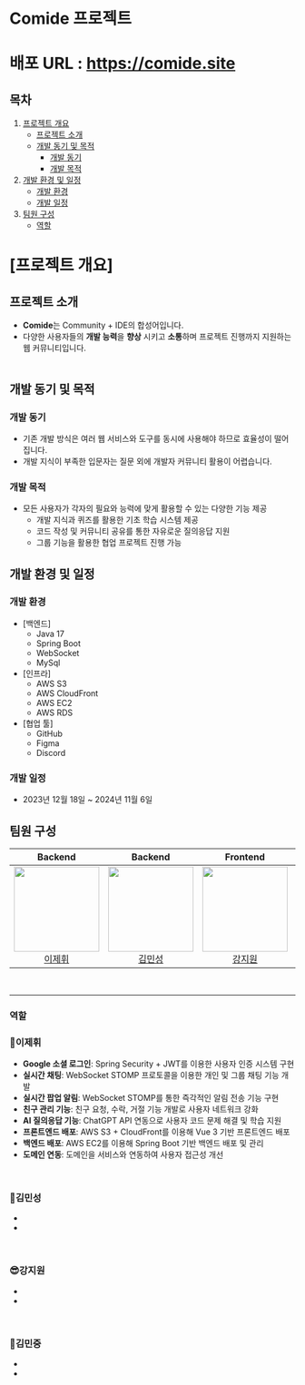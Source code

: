# Comide 프로젝트
# 배포 URL : https://comide.site

## 목차
1. [프로젝트 개요](#프로젝트-개요)
    + [프로젝트 소개](#프로젝트-소개)
    + [개발 동기 및 목적](#개발-동기-및-목적)
        + [개발 동기](#개발-동기)
        + [개발 목적](#개발-목적)
2. [개발 환경 및 일정](#개발-환경-및-일정)
    + [개발 환경](#개발-환경)
    + [개발 일정](#개발-일정)
3. [팀원 구성](#팀원-구성)
    + [역할](#역할)


# [프로젝트 개요]

## 프로젝트 소개
- **Comide**는 Community + IDE의 합성어입니다.
- 다양한 사용자들의 **개발 능력**을 **향상** 시키고 **소통**하며 프로젝트 진행까지 지원하는 웹 커뮤니티입니다.
<br></br>

## 개발 동기 및 목적

### 개발 동기
- 기존 개발 방식은 여러 웹 서비스와 도구를 동시에 사용해야 하므로 효율성이 떨어집니다.
- 개발 지식이 부족한 입문자는 질문 외에 개발자 커뮤니티 활용이 어렵습니다.

### 개발 목적
- 모든 사용자가 각자의 필요와 능력에 맞게 활용할 수 있는 다양한 기능 제공
    - 개발 지식과 퀴즈를 활용한 기초 학습 시스템 제공
    - 코드 작성 및 커뮤니티 공유를 통한 자유로운 질의응답 지원
    - 그룹 기능을 활용한 협업 프로젝트 진행 가능

## 개발 환경 및 일정

### 개발 환경
- [백엔드]
    - Java 17
    - Spring Boot
    - WebSocket
    - MySql
- [인프라]
    - AWS S3
    - AWS CloudFront
    - AWS EC2
    - AWS RDS
- [협업 툴]
    - GitHub
    - Figma
    - Discord

### 개발 일정
- 2023년 12월 18일 ~ 2024년 11월 6일

## 팀원 구성

<div align="center">

| **Backend** | **Backend** | **Frontend** | **Frontend** |
| :------: |  :------: | :------: | :------: |
| [<img src="https://avatars.githubusercontent.com/u/82217947?v=4" height=150 width=150> <br/> 이제휘](https://github.com/chop028) | [<img src="https://avatars.githubusercontent.com/u/110143493?v=4" height=150 width=150> <br/> 김민성](https://github.com/Syash22) | [<img src="https://avatars.githubusercontent.com/u/110143494?v=4" height=150 width=150> <br/> 강지원](https://github.com/jionii) | [<img src="https://avatars.githubusercontent.com/u/127364180?v=4" height=150 width=150> <br/> 김민중](https://github.com/minjungmanjung) |

</div>

<br>
<hr>

### 역할

### 🍕이제휘

- **Google 소셜 로그인**: Spring Security + JWT를 이용한 사용자 인증 시스템 구현
- **실시간 채팅**: WebSocket STOMP 프로토콜을 이용한 개인 및 그룹 채팅 기능 개발
- **실시간 팝업 알림**: WebSocket STOMP를 통한 즉각적인 알림 전송 기능 구현
- **친구 관리 기능**: 친구 요청, 수락, 거절 기능 개발로 사용자 네트워크 강화
- **AI 질의응답 기능**: ChatGPT API 연동으로 사용자 코드 문제 해결 및 학습 지원
- **프론트엔드 배포**: AWS S3 + CloudFront를 이용해 Vue 3 기반 프론트엔드 배포
- **백엔드 배포**: AWS EC2를 이용해 Spring Boot 기반 백엔드 배포 및 관리
- **도메인 연동**: 도메인을 서비스와 연동하여 사용자 접근성 개선

<br>
    
### 👻김민성

-
-

<br>

### 😎강지원

-
-

<br>

### 🐬김민중

-
-

<br>
